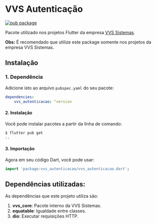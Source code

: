 # **VVS Autenticação** 

[![pub package](https://img.shields.io/pub/v/vvs_autenticacao.svg)](https://pub.dev/packages/vvs_autenticacao)

Pacote utilizado nos projetos Flutter da empresa [VVS Sistemas](https://vvssistemas.com.br).

**Obs:** É recomendado que utilize este package somente nos projetos da empresa VVS Sistemas.

## **Instalação**

### 1. Dependência

Adicione isto ao arquivo `pubspec.yaml` do seu pacote:

```yaml
dependencies:
    vvs_autenticacao: ^version
```

#### 2. Instalação

Você pode instalar pacotes a partir da linha de comando:

```bash
$ flutter pub get
..
```

#### 3. Importação

Agora em seu código Dart, você pode usar:

```Dart
import 'package:vvs_autenticacao/vvs_autenticacao.dart';
```

## Dependências utilizadas:

As dependências que este projeto utiliza são:

1. **vvs_core**: Pacote interno da VVS Sistemas.
2. **equatable**: Igualdade entre classes.
3. **dio**: Executar requisições HTTP.